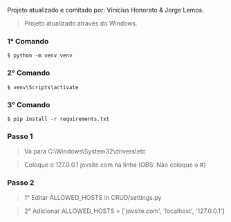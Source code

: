 Projeto atualizado e comitado por: Vinícius Honorato & Jorge Lemos.

> Projeto atualizado através do Windows.

### 1° Comando
```
$ python -m venv venv
```
### 2° Comando
```
$ venv\Scripts\activate
```
### 3° Comando
```
$ pip install -r requirements.txt
```

### Passo 1
> Vá para C:\Windows\System32\drivers\etc

> Coloque o 127.0.0.1 	jovsite.com na linha (OBS: Não coloque o #)

### Passo 2
> 1° Editar ALLOWED_HOSTS in CRUD/settings.py

> 2° Adicionar ALLOWED_HOSTS = ['jovsite.com', 'localhost', '127.0.0.1'] 
